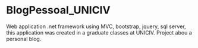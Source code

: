 # BlogPessoal_UNICIV
Web application .net framework using MVC, bootstrap, jquery, sql server, this application was created in a graduate classes at UNICIV. Project abou a personal blog.
